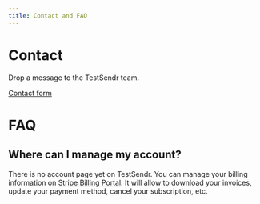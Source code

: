 ```yaml
---
title: Contact and FAQ
---
```


# Contact

Drop a message to the TestSendr team.

[Contact form](https://share.hsforms.com/1UcO8jNLYR7O-7yz9gBhh4Aebvko)

# FAQ

## Where can I manage my account?

There is no account page yet on TestSendr. You can manage your billing information on [Stripe Billing Portal](https://billing.stripe.com/p/login/14k9DW7j01wi8IofYY). It will allow to download your invoices, update your payment method, cancel your subscription, etc.
